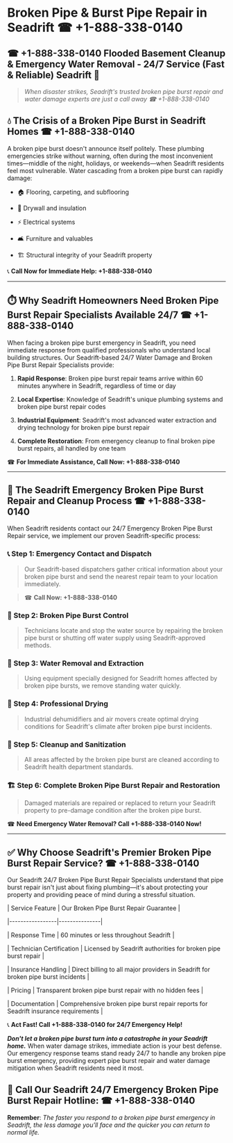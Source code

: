 # Broken Pipe & Burst Pipe Repair in Seadrift ☎ +1-888-338-0140  
## ☎ +1-888-338-0140 Flooded Basement Cleanup & Emergency Water Removal - 24/7 Service (Fast & Reliable) Seadrift 🚨  

> *When disaster strikes, Seadrift's trusted broken pipe burst repair and water damage experts are just a call away ☎ +1-888-338-0140*  

## 💧 The Crisis of a Broken Pipe Burst in Seadrift Homes ☎ +1-888-338-0140  

A broken pipe burst doesn't announce itself politely. These plumbing emergencies strike without warning, often during the most inconvenient times—middle of the night, holidays, or weekends—when Seadrift residents feel most vulnerable. Water cascading from a broken pipe burst can rapidly damage:  

* 🏠 Flooring, carpeting, and subflooring  
* 🧱 Drywall and insulation  
* ⚡ Electrical systems  
* 🛋️ Furniture and valuables  
* 🏗️ Structural integrity of your Seadrift property  

📞 **Call Now for Immediate Help: +1-888-338-0140**  

---  

## ⏱️ Why Seadrift Homeowners Need Broken Pipe Burst Repair Specialists Available 24/7 ☎ +1-888-338-0140  

When facing a broken pipe burst emergency in Seadrift, you need immediate response from qualified professionals who understand local building structures. Our Seadrift-based 24/7 Water Damage and Broken Pipe Burst Repair Specialists provide:  

1. **Rapid Response**: Broken pipe burst repair teams arrive within 60 minutes anywhere in Seadrift, regardless of time or day  
2. **Local Expertise**: Knowledge of Seadrift's unique plumbing systems and broken pipe burst repair codes  
3. **Industrial Equipment**: Seadrift's most advanced water extraction and drying technology for broken pipe burst repair  
4. **Complete Restoration**: From emergency cleanup to final broken pipe burst repairs, all handled by one team  

☎ **For Immediate Assistance, Call Now: +1-888-338-0140**  

---  

## 🔧 The Seadrift Emergency Broken Pipe Burst Repair and Cleanup Process ☎ +1-888-338-0140  

When Seadrift residents contact our 24/7 Emergency Broken Pipe Burst Repair service, we implement our proven Seadrift-specific process:  

### 📞 Step 1: Emergency Contact and Dispatch  
> Our Seadrift-based dispatchers gather critical information about your broken pipe burst and send the nearest repair team to your location immediately.  
> ☎ **Call Now: +1-888-338-0140**  

### 🚿 Step 2: Broken Pipe Burst Control  
> Technicians locate and stop the water source by repairing the broken pipe burst or shutting off water supply using Seadrift-approved methods.  

### 🌊 Step 3: Water Removal and Extraction  
> Using equipment specially designed for Seadrift homes affected by broken pipe bursts, we remove standing water quickly.  

### 💨 Step 4: Professional Drying  
> Industrial dehumidifiers and air movers create optimal drying conditions for Seadrift's climate after broken pipe burst incidents.  

### 🧼 Step 5: Cleanup and Sanitization  
> All areas affected by the broken pipe burst are cleaned according to Seadrift health department standards.  

### 🏗️ Step 6: Complete Broken Pipe Burst Repair and Restoration  
> Damaged materials are repaired or replaced to return your Seadrift property to pre-damage condition after the broken pipe burst.  

☎ **Need Emergency Water Removal? Call +1-888-338-0140 Now!**  

---  

## ✅ Why Choose Seadrift's Premier Broken Pipe Burst Repair Service? ☎ +1-888-338-0140  

Our Seadrift 24/7 Broken Pipe Burst Repair Specialists understand that pipe burst repair isn't just about fixing plumbing—it's about protecting your property and providing peace of mind during a stressful situation.  

| Service Feature | Our Broken Pipe Burst Repair Guarantee |  
|-----------------|---------------|  
| Response Time | 60 minutes or less throughout Seadrift |  
| Technician Certification | Licensed by Seadrift authorities for broken pipe burst repair |  
| Insurance Handling | Direct billing to all major providers in Seadrift for broken pipe burst incidents |  
| Pricing | Transparent broken pipe burst repair with no hidden fees |  
| Documentation | Comprehensive broken pipe burst repair reports for Seadrift insurance requirements |  

📞 **Act Fast! Call +1-888-338-0140 for 24/7 Emergency Help!**  

***Don't let a broken pipe burst turn into a catastrophe in your Seadrift home.*** When water damage strikes, immediate action is your best defense. Our emergency response teams stand ready 24/7 to handle any broken pipe burst emergency, providing expert pipe burst repair and water damage mitigation when Seadrift residents need it most.  

## 📱 Call Our Seadrift 24/7 Emergency Broken Pipe Burst Repair Hotline: ☎ +1-888-338-0140  

**Remember**: *The faster you respond to a broken pipe burst emergency in Seadrift, the less damage you'll face and the quicker you can return to normal life.*